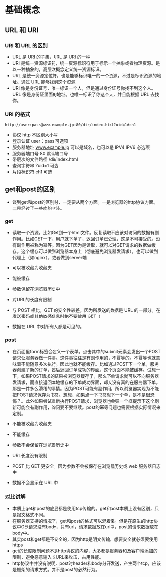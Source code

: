 # 基础概念

## URL 和 URI

### URI 和 URL 的区别

* URL 是 URI 的子集，URL 是 URI 的一种
* URI 是统一资源标识符，统一资源标识符用于标示一个抽象或者物理资源。是以一种抽象的，高层次概念定义统一资源标识。
* URL 是统一资源定位符，也是能够标识唯一的一个资源，不过是标识资源的地址。通过 URL 能够找到这个资源
* URI 像是身份证号，唯一标识一个人，但是通过身份证号你找不到这个人。URL 像是身份证里面的地址。也唯一标识了你这个人，并且能根据 URL 去找你。

### URI 的格式

  ```http://user:pass@www.example.jp:80/dir/index.html?uid=1#ch1```

* 协议 http 不区别大小写
* 登录认证 user：pass 可选项
* 服务器地址 www.example.jp 可以是域名，也可以是 IPV4 IPV6 必选项
* 服务器端口号 80 默认端口号
* 带层次的文件路径 /dir/index.html
* 查询字符串 ?uid=1 可选
* 片段标识符 ch1 可选

## get和post的区别

* 谈到get和post的区别时，一定要从两个方面。一是浏览器的http协议方面。二是经过了一些库的封装。

### get

* 读取一个资源。比如Get到一个html文件。反复读取不应该对访问的数据有副作用。比如GET一下，用户就下单了，返回订单已受理，这是不可接受的。没有副作用被称为幂等。因为GET因为是读取，就可以对GET请求的数据做缓存。这个缓存可以做到浏览器本身上（彻底避免浏览器发请求），也可以做到代理上（如nginx），或者做到server端

* 可以被收藏为收藏夹
* 能被缓存
* 参数保留在浏览器历史中
* 对URL的长度有限制
* 与 POST 相比，GET 的安全性较差，因为所发送的数据是 URL 的一部分。在发送密码或其他敏感信息时绝不要使用 GET ！
* 数据在 URL 中对所有人都是可见的。

### post

* 在页面里form标签会定义一个表单。点击其中的submit元素会发出一个POST请求让服务器做一件事。这件事往往是有副作用的，不幂等的。不幂等也就意味着不能随意多次执行。因此也就不能缓存。比如通过POST下一个单，服务器创建了新的订单，然后返回订单成功的界面。这个页面不能被缓存。试想一下，如果POST请求的结果被浏览器缓存了，那么下单请求就可以不向服务器发请求，而直接返回本地缓存的下单成功界面，却又没有真的在服务器下单。那是一件多么滑稽的事情。因为POST可能有副作用，所以浏览器实现为不能把POST请求保存为书签。想想，如果点一下书签就下一个单，是不是很恐怖？。此外如果尝试重新执行POST请求，浏览器也会弹一个框提示下这个刷新可能会有副作用，询问要不要继续。post的幂等问题也需要根据实际情况来定制。

* 不能被收藏为收藏夹
* 不能缓存
* 参数不会保留在浏览器历史中
* URL长度没有限制
* POST 比 GET 更安全，因为参数不会被保存在浏览器历史或 web 服务器日志中
* 数据不会显示在 URL 中

### 对比讲解

* 本质上get和post的底层都是使用tcp传输的。get和post本质上没有区别，只是报文格式不同。
* 在服务器支持的情况下，get和post的格式可以混着来。但是在原生的http协议中GEt请求没有body，只有url，请求数据放在url中，post的请求数据放在body中。
* 其实post和get都是不安全的，因为http是明文传输。想要安全就必须要使用https
* get的长度限制问题不是http协议的内容，大多都是服务器和及客户端添加的限制，避免恶意输入长URL来攻击，占用性能。
* http协议中并没有说明，post时header和body分开发送，产生两个tcp，应该是框架的请求方式。并不是post的必然行为。
